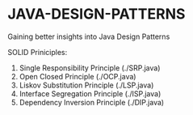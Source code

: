 # JAVA-DESIGN-PATTERNS
Gaining better insights into Java Design Patterns

SOLID Priniciples:

1. Single Responsibility Principle (./SRP.java)
2. Open Closed Principle (./OCP.java)
3. Liskov Substitution Principle (./LSP.java)
4. Interface Segregation Principle (./ISP.java)
5. Dependency Inversion Principle (./DIP.java)
